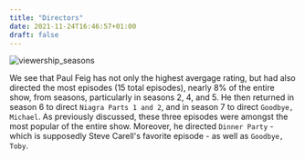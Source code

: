```yaml
---
title: "Directors"
date: 2021-11-24T16:46:57+01:00
draft: false
---
```



![viewership_seasons]({{<baseurl>}}/images/director_ratings.png)

We see that Paul Feig has not only the highest avergage rating, but had also directed the most episodes (15 total episodes), nearly 8% of the entire show, from seasons, particularly in seasons 2, 4, and 5. He then returned in season 6 to direct `Niagra Parts 1 and 2`, and in season 7 to direct `Goodbye, Michael`. As previously discussed, these three episodes were amongst the most popular of the entire show. Moreover, he directed `Dinner Party` - which is supposedly Steve Carell's favorite episode - as well as `Goodbye, Toby`.
